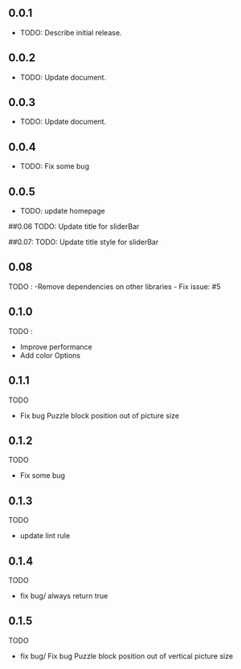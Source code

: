 ## 0.0.1
* TODO: Describe initial release.

## 0.0.2
* TODO: Update document.

## 0.0.3
* TODO: Update document.

## 0.0.4
* TODO: Fix some bug

## 0.0.5
* TODO: update homepage
  
##0.06
  TODO: Update title for sliderBar
  
##0.07:
  TODO: Update title style for sliderBar
  
## 0.08
  TODO :
     -Remove dependencies on other libraries
     - Fix issue: #5

## 0.1.0
TODO :
- Improve performance
- Add color Options
## 0.1.1
TODO
- Fix bug Puzzle block position out of picture size
## 0.1.2
TODO
- Fix some bug
## 0.1.3
TODO
- update lint rule
## 0.1.4
TODO
- fix bug/ always return true
## 0.1.5
TODO
- fix bug/  Fix bug Puzzle block position out of vertical picture size

